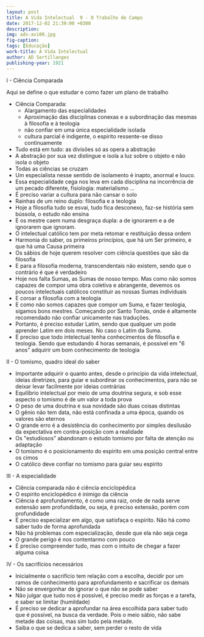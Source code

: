 ```yaml
---
layout: post
title: A Vida Intelectual  9 - O Trabalho de Campo
date: 2017-12-02 21:39:00 +0300
description: 
img: ads-avi09.jpg
fig-caption: 
tags: [Educação]
work-title: A Vida Intelectual
author: AD Sertillanges
publishing-year: 1921
---
```


I - Ciência Comparada

Aqui se define o que estudar e como fazer um plano de trabalho

* Ciência Comparada:
  * Alargamento das especialidades
  * Aproximação das disciplinas conexas e a subordinação das mesmas à filosofia e à teologia
  * não confiar em uma única especialidade isolada
  * cultura parcial é indigente, o espírito ressente-se disso continuamente
* Tudo está em tudo: as divisões só as opera a abstração
* A abstração por sua vez distingue e isola a luz sobre o objeto e não isola o objeto
* Todas as ciências se cruzam
* Um especialista nesse sentido de isolamento é inapto, anormal e louco.
* Essa especialidade cega nos leva em cada disciplina na incorrência de um pecado diferente, fisiologia: materialismo ... 
* É preciso variar a cultura para não cansar o solo
* Rainhas de um reino duplo: filosofia e a teologia
* Hoje a filosofia tudo se esvai, tudo fica desconexo, faz-se história sem bússola, o estudo não ensina
* E os mestre caem numa desgraça dupla: a de ignorarem e a de ignorarem que ignoram.
* O intelectual católico tem por meta retomar e restituição dessa ordem
* Harmonia do saber, os primeiros princípios, que há um Ser primeiro, e que há uma Causa primeira
* Os sábios de hoje querem resolver com ciência questões que são da filosofia
* E para a filosofia moderna, transcendentais não existem, sendo que o contrário é que é verdadeiro
* Hoje nos falta Sumas, as Sumas de nosso tempo. Mas como não somos capazes de compor uma obra coletiva e abrangente, devemos os poucos intelectuais católicos constituir as nossas Sumas individuais
* E coroar a filosofia com a teologia
* E como não somos capazes que compor um Suma, e fazer teologia, sigamos bons mestres. Começando por Santo Tomás, onde é altamente recomendado não confiar unicamente nas traduções. 
* Portanto, é preciso estudar Latim, sendo que qualquer um pode aprender Latim em dois meses. No caso o Latim da Suma.
* É preciso que todo intelectual tenha conhecimentos de filosofia e teologia. Sendo que estudando 4 horas semanais, é possível em "6 anos" adquirir um bom conhecimento de teologia

II - O tomismo, quadro ideal do saber

* Importante adquirir o quanto antes, desde o princípio da vida intelectual, ideias diretrizes, para guiar e subordinar os conhecimentos, para não se deixar levar facilmente por ideias contrárias
* Equilíbrio intelectual por meio de uma doutrina segura, e sob esse aspecto o tomismo é de um valor a toda prova
* O peso de uma doutrina e sua novidade são duas coisas distintas
* O gênio não tem data, não está confinada a uma época, quando os valores são eternos
* O grande erro é a desistência do conhecimento por simples desilusão da expectativa em contra-posição com a realidade
* Os "estudiosos" abandonam o estudo tomismo por falta de atenção ou adaptação
* O tomismo é o posicionamento do espirito em uma posição central entre os cimos
* O católico deve confiar no tomismo para guiar seu espirito

III - A especialidade

* Ciência comparada não é ciência enciclopédica
* O espirito enciclopédico é inimigo da ciência
* Ciência é aprofundamento, é como uma raiz, onde de nada serve extensão sem profundidade, ou seja, é preciso extensão, porém com profundidade
* É preciso especializar em algo, que satisfaça o espirito. Não há como saber tudo de forma aprofundada
* Não há problemas com especialização, desde que ela não seja cega
* O grande perigo é nos contentarmo com pouco
* É preciso compreender tudo, mas com o intuito de chegar a fazer alguma coisa

IV - Os sacrifícios necessários

* Inicialmente o sacrifício tem relação com a escolha, decidir por um ramos de conhecimento para aprofundamento e sacrificar os demais
* Não se envergonhar de ignorar o que não se pode saber
* Não julgar que tudo nos é possível, é preciso medir as forças e a tarefa, e saber se limitar (humildade)
* É preciso se dedicar a aprofundar na área escolhida para saber tudo que é possível, na busca da verdade. Pois o meio sábio, não sabe metade das coisas, mas sim tudo pela metade.
* Saiba o que se dedica a saber, sem perder o resto de vida
